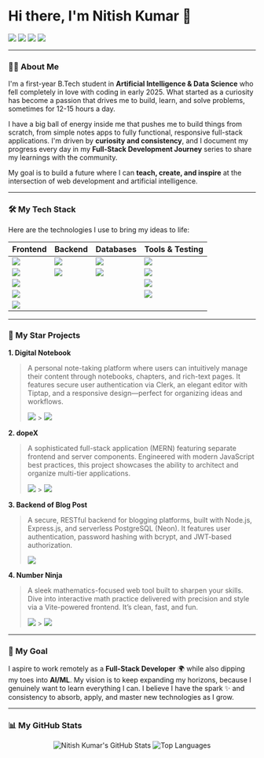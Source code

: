 # Hi there, I'm Nitish Kumar 👋

<a href="https://www.linkedin.com/in/nitish-ku" target="_blank"><img src="https://img.shields.io/badge/LinkedIn-0077B5?style=for-the-badge&logo=linkedin&logoColor=white" /></a>
<a href="mailto:nitish.ksharmaa@gmail.com"><img src="https://img.shields.io/badge/Gmail-D14836?style=for-the-badge&logo=gmail&logoColor=white" /></a>
<a href="https://x.com/pewcalypse" target="_blank"><img src="https://img.shields.io/badge/X-000000?style=for-the-badge&logo=x&logoColor=white" /></a>
<a href="https://medium.com/@nitish-ku" target="_blank"><img src="https://img.shields.io/badge/Medium-000000?style=for-the-badge&logo=medium&logoColor=white" /></a>

---

### 👨‍💻 About Me

I'm a first-year B.Tech student in **Artificial Intelligence & Data Science** who fell completely in love with coding in early 2025. What started as a curiosity has become a passion that drives me to build, learn, and solve problems, sometimes for 12-15 hours a day.

I have a big ball of energy inside me that pushes me to build things from scratch, from simple notes apps to fully functional, responsive full-stack applications. I'm driven by **curiosity and consistency**, and I document my progress every day in my **Full-Stack Development Journey** series to share my learnings with the community.

My goal is to build a future where I can **teach, create, and inspire** at the intersection of web development and artificial intelligence.

---

### 🛠️ My Tech Stack

Here are the technologies I use to bring my ideas to life:

| Frontend                                                                                                             | Backend                                                                                                       | Databases                                                                                                        | Tools & Testing                                                                                                       |
| -------------------------------------------------------------------------------------------------------------------- | ------------------------------------------------------------------------------------------------------------- | ---------------------------------------------------------------------------------------------------------------- | --------------------------------------------------------------------------------------------------------------------- |
| <img src="https://img.shields.io/badge/React-20232A?style=for-the-badge&logo=react&logoColor=61DAFB" />              | <img src="https://img.shields.io/badge/Node.js-339933?style=for-the-badge&logo=nodedotjs&logoColor=white" />  | <img src="https://img.shields.io/badge/MongoDB-4EA94B?style=for-the-badge&logo=mongodb&logoColor=white" />       | <img src="https://img.shields.io/badge/Git-F05032?style=for-the-badge&logo=git&logoColor=white" />                    |
| <img src="https://img.shields.io/badge/JavaScript-F7DF1E?style=for-the-badge&logo=javascript&logoColor=black" />     | <img src="https://img.shields.io/badge/Express.js-000000?style=for-the-badge&logo=express&logoColor=white" /> | <img src="https://img.shields.io/badge/PostgreSQL-316192?style=for-the-badge&logo=postgresql&logoColor=white" /> | <img src="https://img.shields.io/badge/GitHub-181717?style=for-the-badge&logo=github&logoColor=white" />              |
| <img src="https://img.shields.io/badge/HTML5-E34F26?style=for-the-badge&logo=html5&logoColor=white" />               |                                                                                                               |                                                                                                                  | <img src="https://img.shields.io/badge/Postman-FF6C37?style=for-the-badge&logo=postman&logoColor=white" />            |
| <img src="https://img.shields.io/badge/CSS3-1572B6?style=for-the-badge&logo=css3&logoColor=white" />                 |                                                                                                               |                                                                                                                  | <img src="https://img.shields.io/badge/VS_Code-007ACC?style=for-the-badge&logo=visual-studio-code&logoColor=white" /> |
| <img src="https://img.shields.io/badge/Tailwind_CSS-38B2AC?style=for-the-badge&logo=tailwind-css&logoColor=white" /> |                                                                                                               |                                                                                                                  |                                                                                                                       |

---

### 🚀 My Star Projects

**1. Digital Notebook**

> A personal note-taking platform where users can intuitively manage their content through notebooks, chapters, and rich-text pages. It features secure user authentication via Clerk, an elegant editor with Tiptap, and a responsive design—perfect for organizing ideas and workflows.
>
> <a href="https://digital-notebook-59e2.onrender.com" target="_blank"><img src="https://img.shields.io/badge/Live_Demo-000000?style=for-the-badge&logo=Render&logoColor=white" /></a> > <a href="https://github.com/nitish-ku/digital_notebook" target="_blank"><img src="https://img.shields.io/badge/GitHub_Repo-181717?style=for-the-badge&logo=github&logoColor=white" /></a>

**2. dopeX**

> A sophisticated full-stack application (MERN) featuring separate frontend and server components. Engineered with modern JavaScript best practices, this project showcases the ability to architect and organize multi-tier applications.
>
> <a href="https://dopex-frontend.onrender.com" target="_blank"><img src="https://img.shields.io/badge/Live_Demo-000000?style=for-the-badge&logo=Render&logoColor=white" /></a> > <a href="https://github.com/nitish-ku/dopex" target="_blank"><img src="https://img.shields.io/badge/GitHub_Repo-181717?style=for-the-badge&logo=github&logoColor=white" /></a>

**3. Backend of Blog Post**

> A secure, RESTful backend for blogging platforms, built with Node.js, Express.js, and serverless PostgreSQL (Neon). It features user authentication, password hashing with bcrypt, and JWT-based authorization.
>
> <a href="https://github.com/nitish-ku/backendOfBlogApp" target="_blank"><img src="https://img.shields.io/badge/GitHub_Repo-181717?style=for-the-badge&logo=github&logoColor=white" /></a>

**4. Number Ninja**

> A sleek mathematics-focused web tool built to sharpen your skills. Dive into interactive math practice delivered with precision and style via a Vite-powered frontend. It’s clean, fast, and fun.
>
> <a href="https://numberninja.onrender.com" target="_blank"><img src="https://img.shields.io/badge/Live_Demo-000000?style=for-the-badge&logo=Render&logoColor=white" /></a> > <a href="https://github.com/nitish-ku/numberNinja" target="_blank"><img src="https://img.shields.io/badge/GitHub_Repo-181717?style=for-the-badge&logo=github&logoColor=white" /></a>

---

### 🎯 My Goal

I aspire to work remotely as a **Full-Stack Developer** 🌍 while also dipping my toes into **AI/ML**. My vision is to keep expanding my horizons, because I genuinely want to learn everything I can. I believe I have the spark ✨ and consistency to absorb, apply, and master new technologies as I grow.

---

### 📊 My GitHub Stats

<p align="center">
  <img src="https://github-readme-stats.vercel.app/api?username=Nitish-ku&show_icons=true&theme=radical&rank_icon=github" alt="Nitish Kumar's GitHub Stats" />
  <img src="https://github-readme-stats.vercel.app/api/top-langs/?username=Nitish-ku&layout=compact&theme=radical" alt="Top Languages" />
</p>
